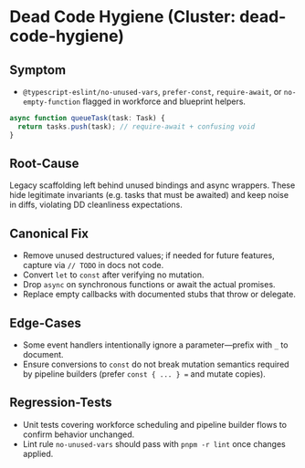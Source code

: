 # Dead Code Hygiene (Cluster: dead-code-hygiene)

## Symptom
- `@typescript-eslint/no-unused-vars`, `prefer-const`, `require-await`, or `no-empty-function` flagged in workforce and blueprint helpers.

```ts
async function queueTask(task: Task) {
  return tasks.push(task); // require-await + confusing void
}
```

## Root-Cause
Legacy scaffolding left behind unused bindings and async wrappers. These hide legitimate invariants (e.g. tasks that must be awaited) and keep noise in diffs, violating DD cleanliness expectations.

## Canonical Fix
- Remove unused destructured values; if needed for future features, capture via `// TODO` in docs not code.
- Convert `let` to `const` after verifying no mutation.
- Drop `async` on synchronous functions or await the actual promises.
- Replace empty callbacks with documented stubs that throw or delegate.

## Edge-Cases
- Some event handlers intentionally ignore a parameter—prefix with `_` to document.
- Ensure conversions to `const` do not break mutation semantics required by pipeline builders (prefer `const { ... } =` and mutate copies).

## Regression-Tests
- Unit tests covering workforce scheduling and pipeline builder flows to confirm behavior unchanged.
- Lint rule `no-unused-vars` should pass with `pnpm -r lint` once changes applied.
